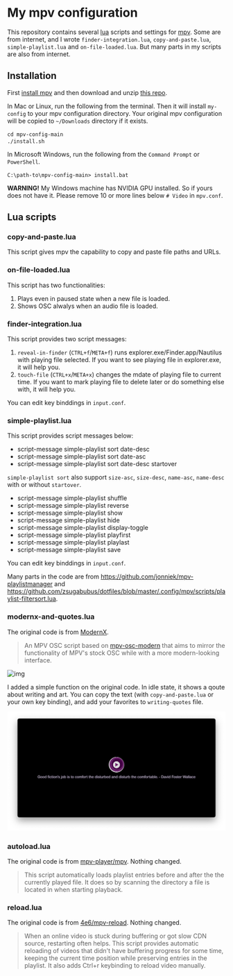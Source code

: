 # My mpv configuration

This repository contains several [lua](http://lua.org) scripts and settings 
for [mpv](https://mpv.io). Some are from internet, and I wrote
`finder-integration.lua`, `copy-and-paste.lua`, `simple-playlist.lua` and 
`on-file-loaded.lua`. But many parts in my scripts are also from internet.

## Installation

First [install mpv](https://mpv.io/installation/) and then download and unzip 
[this repo](https://github.com/9beach/mpv-config/archive/refs/heads/main.zip).

In Mac or Linux, run the following from the terminal. Then it will install 
`my-config` to your mpv configuration directory. Your original mpv 
configuration will be copied to `~/Downloads` directory if it exists.

```console
cd mpv-config-main 
./install.sh
```

In Microsoft Windows, run the following from the `Command Prompt` or
`PowerShell`.

```console
C:\path-to\mpv-config-main> install.bat
```

**WARNING!** My Windows machine has NVIDIA GPU installed. So if yours does not
have it. Please remove 10 or more lines below `# Video` in `mpv.conf`.

## Lua scripts

### copy-and-paste.lua

This script gives mpv the capability to copy and paste file paths and URLs.

### on-file-loaded.lua

This script has two functionalities:

1. Plays even in paused state when a new file is loaded.
2. Shows OSC alwalys when an audio file is loaded.

### finder-integration.lua

This script provides two script messages:

1. `reveal-in-finder` (`CTRL+f`/`META+f`) runs explorer.exe/Finder.app/Nautilus
with playing file selected. If you want to see playing file in explorer.exe,
it will help you.
2. `touch-file` (`CTRL+x`/`META+x`) changes the mdate of playing file to current
time. If you want to mark playing file to delete later or do something else
with, it will help you.

You can edit key binddings in `input.conf`.

### simple-playlist.lua

This script provides script messages below:

* script-message simple-playlist sort date-desc
* script-message simple-playlist sort date-asc
* script-message simple-playlist sort date-desc startover

`simple-playlist sort` also support `size-asc`, `size-desc`, `name-asc`,
`name-desc` with or without `startover`.

* script-message simple-playlist shuffle
* script-message simple-playlist reverse
* script-message simple-playlist show
* script-message simple-playlist hide
* script-message simple-playlist display-toggle
* script-message simple-playlist playfirst
* script-message simple-playlist playlast
* script-message simple-playlist save

You can edit key binddings in `input.conf`.

Many parts in the code are from <https://github.com/jonniek/mpv-playlistmanager>
and <https://github.com/zsugabubus/dotfiles/blob/master/.config/mpv/scripts/playlist-filtersort.lua>.

### modernx-and-quotes.lua

The original code is from [ModernX](https://github.com/cyl0/ModernX).

> An MPV OSC script based on [mpv-osc-modern](https://github.com/maoiscat/mpv-osc-modern/) that aims to mirror the functionality of MPV's stock OSC while with a more modern-looking interface.

![img](https://github.com/cyl0/ModernX/blob/main/preview.png?raw=true)

I added a simple function on the original code. In idle state, it shows a qoute
about writing and art. You can copy the text (with `copy-and-paste.lua` or your
own key binding), and add your favorites to `writing-quotes` file.

![img](writing-quotes.png)

### autoload.lua

The original code is from [mpv-player/mpv](https://github.com/mpv-player/mpv/blob/master/TOOLS/lua/autoload.lua). Nothing changed.

> This script automatically loads playlist entries before and after the the currently played file. It does so by scanning the directory a file is located in when starting playback.

### reload.lua

The original code is from [4e6/mpv-reload](https://github.com/4e6/mpv-reload). Nothing changed.

> When an online video is stuck during buffering or got slow CDN source, restarting often helps. This script provides automatic reloading of videos that didn't have buffering progress for some time, keeping the current time position while preserving entries in the playlist. It also adds Ctrl+r keybinding to reload video manually.
